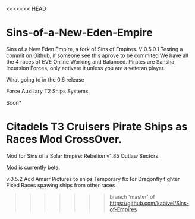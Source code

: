 <<<<<<< HEAD
# Sins-of-a-New-Eden-Empire
Sins of a New Eden Empire, a fork of Sins of Empires.
V 0.5.0.1 Testing a commit on Github, if someone see this aprove to be commited
We have all the 4 races of EVE Online Working and Balanced.
Pirates are Sansha Incursion Forces, only activate it unless you are a veteran player.

What going to in the 0.6 release

Force Auxiliary
T2 Ships Systems

Soon*

Citadels
T3 Cruisers
Pirate Ships as Races
Mod CrossOver.
=======
Mod for Sins of a Solar Empire: Rebelion v1.85 Outlaw Sectors.

Mod is currently beta.

v.0.5.2
Add Amarr Pictures to ships
Temporary fix for Dragonfly fighter
Fixed Races spawing ships from other races
>>>>>>> branch 'master' of https://github.com/kabivel/Sins-of-Empires
